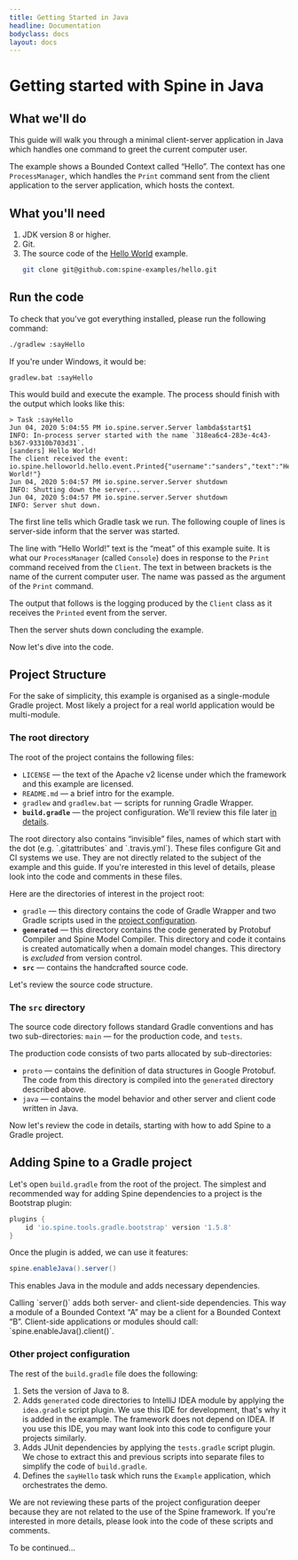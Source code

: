 ```yaml
---
title: Getting Started in Java
headline: Documentation
bodyclass: docs
layout: docs
---
```


[//]: <> (The base path for code samples is `_samples/examples/src/main/`.)
[//]: <> (Change it to `_examples/hello/`.)

<?code-excerpt path-base="../../../../_examples/hello/"?>

# Getting started with Spine in Java

## What we'll do
This guide will walk you through a minimal client-server application in Java
which handles one command to greet the current computer user.

The example shows a Bounded Context called “Hello”. 
The context has one `ProcessManager`, which handles the `Print` command
sent from the client application to the server application, which hosts the context.

## What you'll need
1.  JDK version 8 or higher.
2.  Git.
3.  The source code of the [Hello World](https://github.com/spine-examples/hello) example.
    ```bash
    git clone git@github.com:spine-examples/hello.git
    ```

## Run the code
To check that you've got everything installed, please run the following command:
```bash
./gradlew :sayHello
```
If you're under Windows, it would be:
```
gradlew.bat :sayHello
```
This would build and execute the example. 
The process should finish with the output which looks like this:

```
> Task :sayHello
Jun 04, 2020 5:04:55 PM io.spine.server.Server lambda$start$1
INFO: In-process server started with the name `318ea6c4-283e-4c43-b367-93310b703d31`.
[sanders] Hello World!
The client received the event: io.spine.helloworld.hello.event.Printed{"username":"sanders","text":"Hello World!"}
Jun 04, 2020 5:04:57 PM io.spine.server.Server shutdown
INFO: Shutting down the server...
Jun 04, 2020 5:04:57 PM io.spine.server.Server shutdown
INFO: Server shut down.
```  
The first line tells which Gradle task we run. The following couple of lines is server-side
inform that the server was started. 

The line with “Hello World!” text is the “meat” of this example suite. 
It is what our `ProcessManager` (called `Console`) does in response to the `Print` command received
from the `Client`.
The text in between brackets is the name of the current computer user. The name was passed as
the argument of the `Print` command.

The output that follows is the logging produced by the `Client` class as it receives the `Printed`
event from the server.

Then the server shuts down concluding the example.   

Now let's dive into the code.
 
## Project Structure
For the sake of simplicity, this example is organised as a single-module Gradle project.
Most likely a project for a real world application would be multi-module.

### The root directory
The root of the project contains the following files:
  * `LICENSE` — the text of the Apache v2 license under which the framework and
     this example are licensed.
  * `README.md` — a brief intro for the example.
  * `gradlew` and `gradlew.bat` — scripts for running Gradle Wrapper.
  * **`build.gradle`** — the project configuration. We'll review this file later
    [in details](#adding-spine-to-a-gradle-project).

<p class="note">The root directory also contains “invisible” files, names of which start with
the dot (e.g. `.gitattributes` and `.travis.yml`).
These files configure Git and CI systems we use. They are not directly related to the subject
of the example and this guide. If you're interested in this level of details,
please look into the code and comments in these files.
</p>    

Here are the directories of interest in the project root:
 * `gradle` — this directory contains the code of Gradle Wrapper and two Gradle scripts
    used in the [project configuration](#other-project-configuration).
 * **`generated`** — this directory contains the code generated by Protobuf Compiler and 
    Spine Model Compiler. This directory and code it contains is created automatically
    when a domain model changes. This directory is <em>excluded</em> from version control.
 * **`src`** — contains the handcrafted source code.

Let's review the source code structure.

### The `src` directory
The source code directory follows standard Gradle conventions and has two sub-directories:
`main` — for the production code, and `tests`.

The production code consists of two parts allocated by sub-directories:
  * `proto` — contains the definition of data structures in Google Protobuf. 
    The code from this directory is compiled into the `generated` directory described above.
  * `java` — contains the model behavior and other server and client code written in Java.

Now let's review the code in details, starting with how to add Spine to a Gradle project.

## Adding Spine to a Gradle project
Let's open `build.gradle` from the root of the project. The simplest and recommended way for
adding Spine dependencies to a project is the Bootstrap plugin:

<?code-ecerpt "build.gradle (add-plugin)"?>
```groovy
plugins {
    id 'io.spine.tools.gradle.bootstrap' version '1.5.8'
}
```
Once the plugin is added, we can use it features:

<?code-ecerpt "build.gradle (add-server-dependency)"?>
```groovy
spine.enableJava().server()
```
This enables Java in the module and adds necessary dependencies.

<p class="note">Calling `server()` adds both server- and client-side dependencies. This way a module
of a Bounded Context “A” may be a client for a Bounded Context “B”. Client-side applications or
modules should call: `spine.enableJava().client()`.</p>

### Other project configuration

The rest of the `build.gradle` file does the following:
 1. Sets the version of Java to 8.
 2. Adds `generated` code directories to IntelliJ IDEA module by applying the `idea.gradle`
    script plugin. We use this IDE for development, that's why it is added in the example.
    The framework does not depend on IDEA. If you use this IDE, you may want look into this code
    to configure your projects similarly.
 3. Adds JUnit dependencies by applying the `tests.gradle` script plugin. 
    We chose to extract this and previous scripts into separate files to simplify the code
    of `build.gradle`.
 4. Defines the `sayHello` task which runs the `Example` application, which orchestrates
    the demo.  

We are not reviewing these parts of the project configuration deeper because they are not
related to the use of the Spine framework. If you're interested in more details, please look into
the code of these scripts and comments.
   
<p class="lead">To be continued...</p>     
